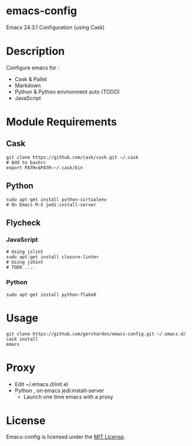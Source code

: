 # emacs-config

Emacs 24.3.1 Configuration (using Cask)

# Description

Configure emacs for :
 * Cask & Pallet
 * Markdown
 * Python & Python environment auto (TODO)
 * JavaScript


# Module Requirements

## Cask

    git clone https://github.com/cask/cask.git ~/.cask
    # Add to bashrc
    export PATH=$PATH:~/.cask/bin

## Python

    sudo apt-get install python-virtualenv
    # On Emacs M-X jedi:install-server

## Flycheck

### JavaScript

    # Using jslint
    sudo apt-get install closure-linter
    # Using jshint
    # TODO ....

### Python

    sudo apt-get install python-flake8


# Usage

    git clone https://github.com/gerchardon/emacs-config.git ~/.emacs.d/
    cask install
    emacs

# Proxy

 * Edit ~/.emacs.d/init.el
 * Python , on emacs jedi:install-server
   * Launch one time emacs with a proxy


# License

Emacs-config is licensed under the [MIT License](http://www.opensource.org/licenses/mit-license.php).


